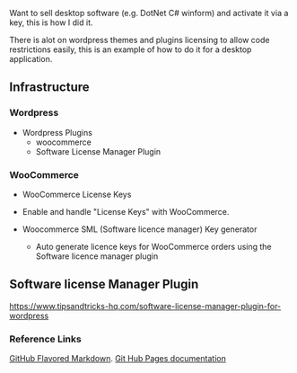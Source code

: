 Want to sell desktop software (e.g. DotNet C# winform) and activate it via a key, this is how I did it.

 There is alot on wordpress themes and plugins licensing to allow code restrictions easily, this is an example of how to do it for a desktop application.

## Infrastructure

### Wordpress

  * Wordpress Plugins
    * woocommerce
    * Software License Manager Plugin

### WooCommerce

 * WooCommerce License Keys
  * Enable and handle "License Keys" with WooCommerce.


 * Woocommerce SML (Software licence manager) Key generator
	 * Auto generate licence keys for WooCommerce orders using the Software licence manager plugin


## Software license Manager Plugin

https://www.tipsandtricks-hq.com/software-license-manager-plugin-for-wordpress


### Reference Links 
[GitHub Flavored Markdown](https://guides.github.com/features/mastering-markdown/).
[Git Hub Pages documentation](https://help.github.com/categories/github-pages-basics/)
